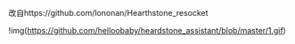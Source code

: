 改自https://github.com/lononan/Hearthstone_resocket

!img(https://github.com/helloobaby/heardstone_assistant/blob/master/1.gif)